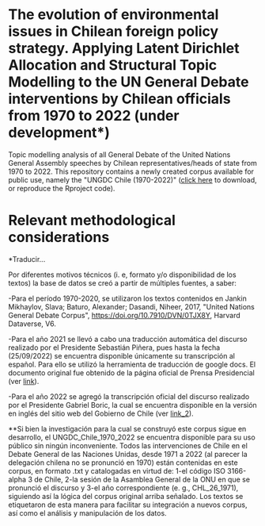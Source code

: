 # The evolution of environmental issues in Chilean foreign policy strategy. Applying Latent Dirichlet Allocation and Structural Topic Modelling to the UN General Debate interventions by Chilean officials from 1970 to 2022 (under development*)

Topic modelling analysis of all General Debate of the United Nations General Assembly speeches by Chilean representatives/heads of state from 1970 to 2022. This repository contains a newly created corpus available for public use, namely the "UNGDC Chile (1970-2022)" ([click here](https://www.researchgate.net/profile/Vicente_Opazo/publication/363844089_UN_General_Debate_Corpus_Chile_1970-2022/data/63313d086063772afd92b766/UNGDC-Chile-1970-2022.zip) to download, or reproduce the Rproject code). 


# Relevant methodological considerations

*Traducir...

Por diferentes motivos técnicos (i. e, formato y/o disponibilidad de los textos) la base de datos se creó a partir de múltiples fuentes, a saber: 

-Para el período 1970-2020, se utilizaron los textos contenidos en Jankin Mikhaylov, Slava; Baturo, Alexander; Dasandi, Niheer, 2017, "United Nations General Debate Corpus", https://doi.org/10.7910/DVN/0TJX8Y, Harvard Dataverse, V6.

-Para el año 2021 se llevó a cabo una traducción automática del discurso realizado por el Presidente Sebastián Piñera, pues hasta la fecha (25/09/2022) se encuentra disponible únicamente su transcripción al español. Para ello se utilizó la herramienta de traducción de google docs. El documento original fue obtenido de la página oficial de Prensa Presidencial (ver [link](https://prensa.presidencia.cl/discurso.aspx?id=180101)).

-Para el año 2022 se agregó la transcripción oficial del discurso realizado por el Presidente Gabriel Boric, la cual se encuentra disponible en la versión en inglés del sitio web del Gobierno de Chile (ver [link_2](https://www.gob.cl/en/news/president-gabriel-boric-font-speaks-77th-session-united-nations-general-assembly/)).

**Si bien la investigación para la cual se construyó este corpus sigue en desarrollo, el UNGDC_Chile_1970_2022 se encuentra disponible para su uso público sin ningún inconveniente. Todos las intervenciones de Chile en el Debate General de las Naciones Unidas, desde 1971 a 2022 (al parecer la delegación chilena no se pronunció en 1970) están contenidas en este corpus, en formato .txt y catalogadas en virtud de: 1-el código ISO 3166-alpha 3 de Chile, 2-la sesión de la Asamblea General de la ONU en que se pronunció el discurso y 3-el año correspondiente (e. g., CHL_26_1971), siguiendo así la lógica del corpus original arriba señalado. Los textos se etiquetaron de esta manera para facilitar su integración a nuevos corpus, así como el análisis y manipulación de los datos. 


